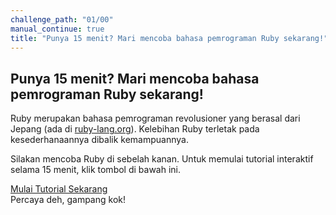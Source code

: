 ```yaml
---
challenge_path: "01/00"
manual_continue: true
title: "Punya 15 menit? Mari mencoba bahasa pemrograman Ruby sekarang!"
---
```


## Punya 15 menit? Mari mencoba bahasa pemrograman Ruby sekarang!

Ruby merupakan bahasa pemrograman revolusioner yang berasal dari Jepang (ada di [ruby-lang.org](http://www.ruby-lang.org/)). Kelebihan Ruby terletak pada kesederhanaannya dibalik kemampuannya.

Silakan mencoba Ruby di sebelah kanan. Untuk memulai tutorial interaktif selama 15 menit, klik tombol di bawah ini.

<div class="cta-with-btn">
	<div><a href="01-01.html" class="btn-cta btn-cta-coba-ruby js-challenge-link">Mulai Tutorial Sekarang</a></div>
	<div>Percaya deh, gampang kok!</div>
</div>
